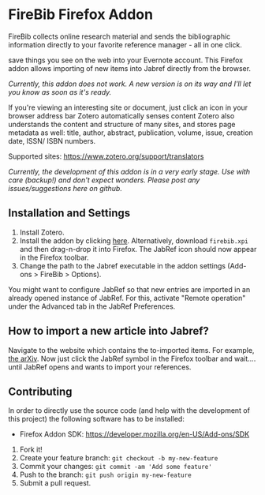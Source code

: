 FireBib Firefox Addon
=============

FireBib collects online research material and sends the bibliographic information directly to your favorite reference manager - all in one click.


save things you see on the web into your Evernote account.
This Firefox addon allows importing of new items into Jabref directly from the browser.

_Currently, this addon does not work. A new version is on its way and I'll let you know as soon as it's ready._

If you're viewing an interesting site or document, just click an icon in your browser address bar
Zotero automatically senses content
 Zotero also understands the content and structure of many sites, and stores page metadata as well: title, author, abstract, publication, volume, issue, creation date, ISSN/ ISBN numbers.



Supported sites: https://www.zotero.org/support/translators

_Currently, the development of this addon is in a very early stage. Use with care (backup!) and don't expect wonders. Please post any issues/suggestions here on github._

Installation and Settings
-------------------------

1. Install Zotero.
2. Install the addon by clicking [here](https://raw.githubusercontent.com/tobiasdiez/Jabref-FirefoxAddon/master/firebib.xpi). Alternatively, download `firebib.xpi` and then drag-n-drop it into Firefox. The JabRef icon should now appear in the Firefox toolbar. 
3. Change the path to the Jabref executable in the addon settings (Add-ons > FireBib > Options).

You might want to configure JabRef so that new entries are imported in an already opened instance of JabRef. For this, activate "Remote operation" under the Advanced tab in the JabRef Preferences.

How to import a new article into Jabref?
----------------------------------------

Navigate to the website which contains the to-imported items. For example, [the arXiv](http://arxiv.org/list/gr-qc/pastweek?skip=0&show=5). Now just click the JabRef symbol in the Firefox toolbar and wait.... until JabRef opens and wants to import your references.

Contributing
----------

In order to directly use the source code (and help with the development of this project) the following software has to be installed:

 - Firefox Addon SDK: https://developer.mozilla.org/en-US/Add-ons/SDK

1. Fork it!
2. Create your feature branch: `git checkout -b my-new-feature`
3. Commit your changes: `git commit -am 'Add some feature'`
4. Push to the branch: `git push origin my-new-feature`
5. Submit a pull request.